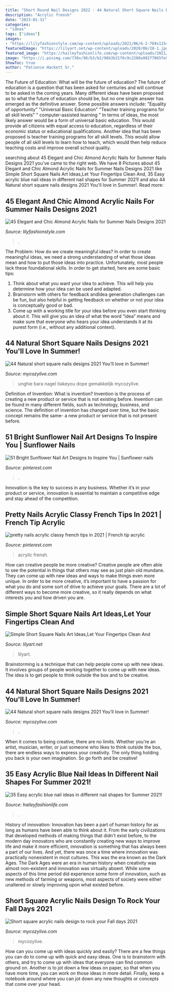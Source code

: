 ```yaml
---
title: "Short Round Nail Designs 2022 - 44 Natural Short Square Nails Designs 2021 You&#039;ll Love In Summer!"
description: "Acrylic frensh"
date: "2023-01-31"
categories:
- "ideas"
tags: ["ideas"]
images:
- "https://lilyfashionstyle.com/wp-content/uploads/2021/06/6-2-769x1154.jpg"
featuredImage: "https://lilyart.net/wp-content/uploads/2020/06/28-1.jpg"
featured_image: "https://haileyfashionlife.com/wp-content/uploads/2021/04/8-5-768x1152.jpg"
image: "https://i.pinimg.com/736x/96/b3/b2/96b3b21f6c9c2280a982f7065fe599a9.jpg"
ShowToc: true
author: "Patience Hackett Sr."
---
```



The Future of Education: What will be the future of education?
The future of education is a question that has been asked for centuries and will continue to be asked in the coming years. Many different ideas have been proposed as to what the future of education should be, but no one single answer has emerged as the definitive answer. Some possible answers include: 
"Equality of opportunity" 
"Universal Basic Education" 
"Teacher training programs for all skill levels" 
" computer-assisted learning "
In terms of ideas, the most likely answer would be a form of universal basic education. This would provide all citizens with equal access to education, regardless of their economic status or educational qualifications. Another idea that has been proposed is teacher training programs for all skill levels. This would allow people of all skill levels to learn how to teach, which would then help reduce teaching costs and improve overall school quality.

	

		
searching about 45 Elegant and Chic Almond Acrylic Nails for Summer Nails Designs 2021 you've came to the right web. We have 8 Pictures about 45 Elegant and Chic Almond Acrylic Nails for Summer Nails Designs 2021 like Simple Short Square Nails Art Ideas,Let Your Fingertips Clean And, 35 Easy acrylic blue nail ideas in different nail shapes for Summer 2021! and also 44 Natural short square nails designs 2021 You&#039;ll love in Summer!. Read more:
		
    
## 45 Elegant And Chic Almond Acrylic Nails For Summer Nails Designs 2021

<img loading=lazy src="https://lilyfashionstyle.com/wp-content/uploads/2021/06/6-2-769x1154.jpg" onerror="this.onerror=null;this.src='https://tse4.mm.bing.net/th?id=OIP.peMVlG_U6qvIHw6tJ9S1ZwHaLH&amp;pid=15.1';" alt="45 Elegant and Chic Almond Acrylic Nails for Summer Nails Designs 2021">

_Source: lilyfashionstyle.com_

>. 

	

The Problem: How do we create meaningful ideas?
In order to create meaningful ideas, we need a strong understanding of what those ideas mean and how to put those ideas into practice. Unfortunately, most people lack these foundational skills. In order to get started, here are some basic tips: 
1. Think about what you want your idea to achieve. This will help you determine how your idea can be used and adapted. 
2. Brainstorm with others for feedback andIdea generation challenges can be fun, but also helpful in getting feedback on whether or not your idea is conceptually good or bad. 
3. Come up with a working title for your idea before you even start thinking about it. This will give you an idea of what the word “idea” means and make sure that everyone who hears your idea understands it at its purest form (i.e., without any additional context).

    
## 44 Natural Short Square Nails Designs 2021 You&#039;ll Love In Summer!

<img loading=lazy src="https://mycozylive.com/wp-content/uploads/2021/04/24-12.jpg" onerror="this.onerror=null;this.src='https://tse4.mm.bing.net/th?id=OIP.6hD_wInuY7Tjzwn_hRCt-AHaLH&amp;pid=15.1';" alt="44 Natural short square nails designs 2021 You&#039;ll love in Summer!">

_Source: mycozylive.com_

>unghie bara nagel itakeyou dope gemakkelijk mycozylive. 

	

Definition of Invention: What is invention?
Invention is the process of creating a new product or service that is not existing before. Invention can be found in many different fields, such as technology, business, and science. The definition of invention has changed over time, but the basic concept remains the same- a new product or service that is not present before.

    
## 51 Bright Sunflower Nail Art Designs To Inspire You | Sunflower Nails

<img loading=lazy src="https://i.pinimg.com/736x/ae/b7/20/aeb72086c77f7c76fc00dc94ef3b9cfb.jpg" onerror="this.onerror=null;this.src='https://tse1.mm.bing.net/th?id=OIP.HEeeyotAFftWZHfAZNmCnAHaJu&amp;pid=15.1';" alt="51 Bright Sunflower Nail Art Designs to Inspire You | Sunflower nails">

_Source: pinterest.com_

>. 

	

Innovation is the key to success in any business. Whether it’s in your product or service, innovation is essential to maintain a competitive edge and stay ahead of the competition.

    
## Pretty Nails Acrylic Classy French Tips In 2021 | French Tip Acrylic

<img loading=lazy src="https://i.pinimg.com/736x/96/b3/b2/96b3b21f6c9c2280a982f7065fe599a9.jpg" onerror="this.onerror=null;this.src='https://tse4.mm.bing.net/th?id=OIP.WMGStTsZnOD3CgWWRTRmRwHaJs&amp;pid=15.1';" alt="pretty nails acrylic classy french tips in 2021 | French tip acrylic">

_Source: pinterest.com_

>acrylic frensh. 

	

How can creative people be more creative?
Creative people are often able to see the potential in things that others may see as just plain old mundane. They can come up with new ideas and ways to make things even more unique. In order to be more creative, it’s important to have a passion for what you do and some sort of drive to achieve your goals. There are a lot of different ways to become more creative, so it really depends on what interests you and how driven you are.

    
## Simple Short Square Nails Art Ideas,Let Your Fingertips Clean And

<img loading=lazy src="https://lilyart.net/wp-content/uploads/2020/06/28-1.jpg" onerror="this.onerror=null;this.src='https://tse1.mm.bing.net/th?id=OIP.l1X-gLyX5ArYpOrcRoCugQHaJf&amp;pid=15.1';" alt="Simple Short Square Nails Art Ideas,Let Your Fingertips Clean And">

_Source: lilyart.net_

>lilyart. 

	

Brainstorming is a technique that can help people come up with new ideas. It involves groups of people working together to come up with new ideas. The idea is to get people to think outside the box and to be creative.

    
## 44 Natural Short Square Nails Designs 2021 You&#039;ll Love In Summer!

<img loading=lazy src="https://mycozylive.com/wp-content/uploads/2021/04/14-14-768x1152.jpg" onerror="this.onerror=null;this.src='https://tse2.mm.bing.net/th?id=OIP.iDkQdcY0km0TVNIkwjYSRQHaLH&amp;pid=15.1';" alt="44 Natural short square nails designs 2021 You&#039;ll love in Summer!">

_Source: mycozylive.com_

>. 

	

When it comes to being creative, there are no limits. Whether you're an artist, musician, writer, or just someone who likes to think outside the box, there are endless ways to express your creativity. The only thing holding you back is your own imagination. So go forth and be creative!

    
## 35 Easy Acrylic Blue Nail Ideas In Different Nail Shapes For Summer 2021!

<img loading=lazy src="https://haileyfashionlife.com/wp-content/uploads/2021/04/8-5-768x1152.jpg" onerror="this.onerror=null;this.src='https://tse3.mm.bing.net/th?id=OIP.teq3W0B90e8RwCb3NQJU9AHaLH&amp;pid=15.1';" alt="35 Easy acrylic blue nail ideas in different nail shapes for Summer 2021!">

_Source: haileyfashionlife.com_

>. 

	

History of innovation:
Innovation has been a part of human history for as long as humans have been able to think about it. From the early civilizations that developed methods of making things that didn't exist before, to the modern day innovators who are constantly creating new ways to improve life and make it more efficient, innovation is something that has always been a part of our lives. And yet, there was once a time where innovation was practically nonexistent in most cultures. This was the era known as the Dark Ages.
The Dark Ages were an era in human history when creativity was almost non-existent and innovation was virtually absent. While some aspects of this time period did experience some form of innovation, such as new methods of farming or weapons, most aspects of society were either unaltered or slowly improving upon what existed before.

    
## Short Square Acrylic Nails Design To Rock Your Fall Days 2021

<img loading=lazy src="https://mycozylive.com/wp-content/uploads/2021/08/12-2-576x1024.jpg" onerror="this.onerror=null;this.src='https://tse2.mm.bing.net/th?id=OIP.9gS_XGVuLzLvUmaZW0r3KAHaNK&amp;pid=15.1';" alt="Short square acrylic nails design to rock your Fall days 2021">

_Source: mycozylive.com_

>mycozylive. 

	

How can you come up with ideas quickly and easily?
There are a few things you can do to come up with quick and easy ideas. One is to brainstorm with others, and try to come up with ideas that everyone can find common ground on. Another is to jot down a few ideas on paper, so that when you have more time, you can work on those ideas in more detail. Finally, keep a notebook around where you can jot down any new thoughts or concepts that come over your head.

